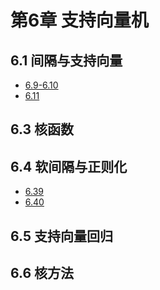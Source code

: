 # 第6章 支持向量机

## 6.1 间隔与支持向量
- [6.9-6.10](https://github.com/Datawhale18/pumpkin-book/blob/master/Chapter6/chapter6.md)
- [6.11](https://github.com/Datawhale18/pumpkin-book/blob/master/Chapter6/chapter6.md)
## 6.3 核函数
## 6.4 软间隔与正则化
- [6.39](https://github.com/Datawhale18/pumpkin-book/blob/master/Chapter6/chapter6.md)
- [6.40](https://github.com/Datawhale18/pumpkin-book/blob/master/Chapter6/chapter6.md)
## 6.5 支持向量回归
## 6.6 核方法